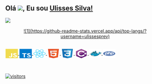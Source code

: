 ## Olá <img src="https://github.com/TheDudeThatCode/TheDudeThatCode/blob/master/Assets/Hi.gif" width="29px">, Eu sou [Ulisses Silva!](https://www.linkedin.com/in/ulisses-silva-27245831/) 

<!--
- 🔭 I’m currently working on ...
- 🌱 I’m currently learning ...
- 👯 I’m looking to collaborate on ...
- 🤔 I’m looking for help with ...
- 💬 Ask me about ...
- 📫 How to reach me: ...
- 😄 Pronouns: ...
- ⚡ Fun fact: ...
-->
<div>
  <a href="https://github.com/ulissesprev">
  <img height="180em" src="https://github-readme-stats.vercel.app/api?username=ulissesprev&show_icons=true&include_all_commits=true&count_private=true"/>
</div>
  
<p align="center">
  ![1](https://github-readme-stats.vercel.app/api/top-langs/?username=ulissesprev)
</p>  
  
<div style="display: inline_block"><br>
  <img align="center" height="30" width="40" src="https://raw.githubusercontent.com/devicons/devicon/master/icons/javascript/javascript-plain.svg">
  <img align="center" height="30" width="40" src="https://raw.githubusercontent.com/devicons/devicon/master/icons/typescript/typescript-plain.svg">
  <img align="center" height="30" width="40" src="https://raw.githubusercontent.com/devicons/devicon/master/icons/react/react-original.svg">
  <img align="center" height="30" width="40" src="https://raw.githubusercontent.com/devicons/devicon/master/icons/html5/html5-original.svg">
  <img align="center" height="30" width="40" src="https://raw.githubusercontent.com/devicons/devicon/master/icons/css3/css3-original.svg">
  <img align="center" height="30" width="40" src="https://raw.githubusercontent.com/devicons/devicon/master/icons/csharp/csharp-original.svg">
  <img align="center" height="30" width="40" src="https://raw.githubusercontent.com/devicons/devicon/master/icons/docker/docker-original.svg">
  <img align="center" height="30" width="40" src="https://raw.githubusercontent.com/devicons/devicon/master/icons/php/php-plain.svg">  
</div>
</br></br>
  
![visitors](https://visitor-badge.laobi.icu/badge?page_id=ulissesprev)
